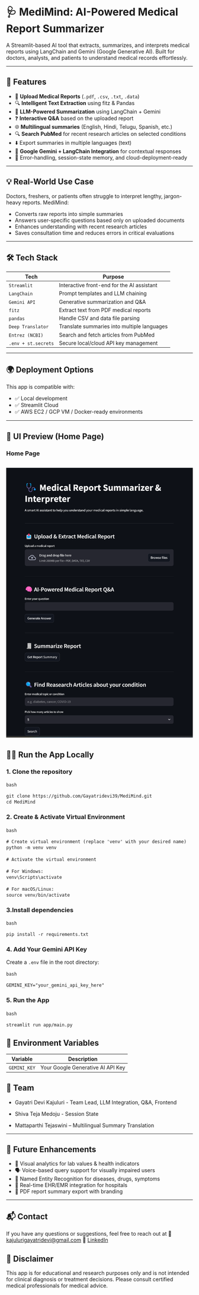 # 🩺 MediMind: AI-Powered Medical Report Summarizer

A Streamlit-based AI tool that extracts, summarizes, and interprets medical reports using LangChain and Gemini (Google Generative AI). Built for doctors, analysts, and patients to understand medical records effortlessly.

---

## 🚀 Features

- 📄 **Upload Medical Reports** (`.pdf`, `.csv`, `.txt`, `.data`)
- 🔍 **Intelligent Text Extraction** using fitz & Pandas
- 🧠 **LLM-Powered Summarization** using LangChain + Gemini
- ❓ **Interactive Q&A** based on the uploaded report
- 🌐 **Multilingual summaries** (English, Hindi, Telugu, Spanish, etc.)
- 🔍 **Search PubMed** for recent research articles on selected conditions
- ⬇️ Export summaries in multiple languages (text)  
- 💬 **Google Gemini + LangChain Integration** for contextual responses
- 🧾 Error-handling, session-state memory, and cloud-deployment-ready  
---

## 💡 Real-World Use Case

Doctors, freshers, or patients often struggle to interpret lengthy, jargon-heavy reports. MediMind:

- Converts raw reports into simple summaries  
- Answers user-specific questions based only on uploaded documents  
- Enhances understanding with recent research articles  
- Saves consultation time and reduces errors in critical evaluations 

---

## 🛠️ Tech Stack

| Tech                | Purpose                                       |
|---------------------|-----------------------------------------------|
| `Streamlit`         | Interactive front-end for the AI assistant    |   
| `LangChain`         | Prompt templates and LLM chaining             |
| `Gemini API`        | Generative summarization and Q&A              |
| `fitz`              | Extract text from PDF medical reports         |
| `pandas`            | Handle CSV and data file parsing              |
| `Deep Translator`   | Translate summaries into multiple languages   |
| `Entrez (NCBI)`     | Search and fetch articles from PubMed         |
| `.env + st.secrets` | Secure local/cloud API key management         |

---

## 🌍 Deployment Options

This app is compatible with:

- ✅ Local development  
- ✅ Streamlit Cloud  
- ✅ AWS EC2 / GCP VM / Docker-ready environments

---

## 📸 UI Preview (Home Page)

### Home Page
![App Screenshot](app/assets/app.png)
---

## 🧑‍💻 Run the App Locally

### 1. **Clone the repository**

`bash`
```
git clone https://github.com/Gayatridevi39/MediMind.git
cd MediMind
```
### 2. **Create & Activate Virtual Environment**

`bash`
```
# Create virtual environment (replace 'venv' with your desired name)
python -m venv venv

# Activate the virtual environment

# For Windows:
venv\Scripts\activate

# For macOS/Linux:
source venv/bin/activate
```

### 3.Install dependencies
`bash`
```
pip install -r requirements.txt
```

### 4. **Add Your Gemini API Key**

Create a `.env` file in the root directory:

`bash`
```
GEMINI_KEY="your_gemini_api_key_here" 
```
### 5. **Run the App**

`bash`
```
streamlit run app/main.py
```

## 🔐 Environment Variables

| Variable     | Description                       |
| ------------ | --------------------------------- |
| `GEMINI_KEY` | Your Google Generative AI API Key |



## 👥 Team

- Gayatri Devi Kajuluri - Team Lead, LLM Integration, Q&A, Frontend

- Shiva Teja Medoju - Session State

- Mattaparthi Tejaswini – Multilingual Summary Translation


---

## 🌱 Future Enhancements

- 🧬 Visual analytics for lab values & health indicators
- 🗣️ Voice-based query support for visually impaired users
- 🧠 Named Entity Recognition for diseases, drugs, symptoms
- 🏥 Real-time EHR/EMR integration for hospitals
- 🧾 PDF report summary export with branding

---

## 📬 Contact

If you have any questions or suggestions, feel free to reach out at 📧 [kajulurigayatridevi@gmail.com](mailto:kajulurigayatridevi@gmail.com)
🔗 [LinkedIn](https://www.linkedin.com/in/gayatri-devi-kajuluri/)

## 📢 Disclaimer

This app is for educational and research purposes only and is not intended for clinical diagnosis or treatment decisions. Please consult certified medical professionals for medical advice.

